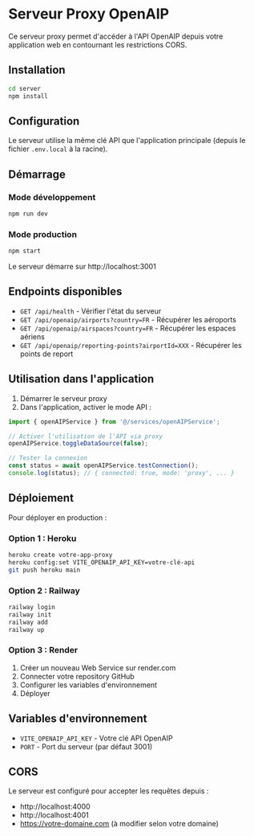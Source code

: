 # Serveur Proxy OpenAIP

Ce serveur proxy permet d'accéder à l'API OpenAIP depuis votre application web en contournant les restrictions CORS.

## Installation

```bash
cd server
npm install
```

## Configuration

Le serveur utilise la même clé API que l'application principale (depuis le fichier `.env.local` à la racine).

## Démarrage

### Mode développement
```bash
npm run dev
```

### Mode production
```bash
npm start
```

Le serveur démarre sur http://localhost:3001

## Endpoints disponibles

- `GET /api/health` - Vérifier l'état du serveur
- `GET /api/openaip/airports?country=FR` - Récupérer les aéroports
- `GET /api/openaip/airspaces?country=FR` - Récupérer les espaces aériens
- `GET /api/openaip/reporting-points?airportId=XXX` - Récupérer les points de report

## Utilisation dans l'application

1. Démarrer le serveur proxy
2. Dans l'application, activer le mode API :

```javascript
import { openAIPService } from '@/services/openAIPService';

// Activer l'utilisation de l'API via proxy
openAIPService.toggleDataSource(false);

// Tester la connexion
const status = await openAIPService.testConnection();
console.log(status); // { connected: true, mode: 'proxy', ... }
```

## Déploiement

Pour déployer en production :

### Option 1 : Heroku
```bash
heroku create votre-app-proxy
heroku config:set VITE_OPENAIP_API_KEY=votre-clé-api
git push heroku main
```

### Option 2 : Railway
```bash
railway login
railway init
railway add
railway up
```

### Option 3 : Render
1. Créer un nouveau Web Service sur render.com
2. Connecter votre repository GitHub
3. Configurer les variables d'environnement
4. Déployer

## Variables d'environnement

- `VITE_OPENAIP_API_KEY` - Votre clé API OpenAIP
- `PORT` - Port du serveur (par défaut 3001)

## CORS

Le serveur est configuré pour accepter les requêtes depuis :
- http://localhost:4000
- http://localhost:4001
- https://votre-domaine.com (à modifier selon votre domaine)